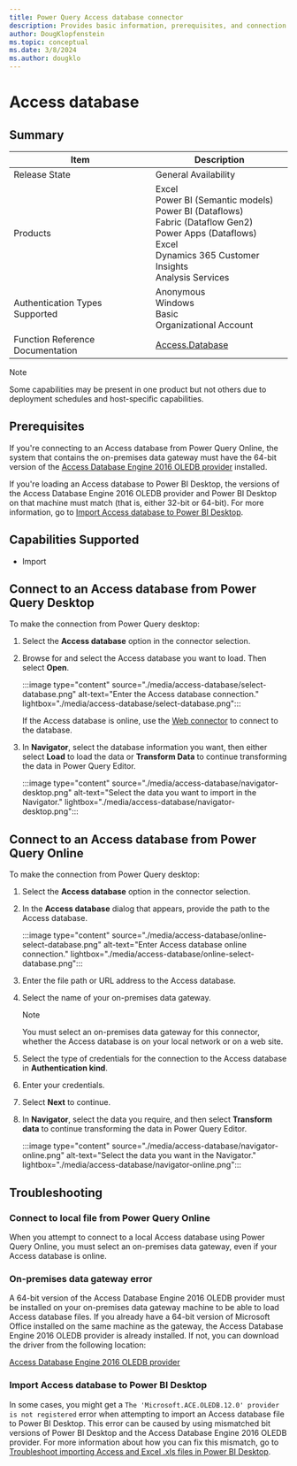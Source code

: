 ```yaml
---
title: Power Query Access database connector
description: Provides basic information, prerequisites, and connection instructions, along with tips about using the on-premises data gateway and fixing mismatched bit versions.
author: DougKlopfenstein
ms.topic: conceptual
ms.date: 3/8/2024
ms.author: dougklo
---
```


# Access database

## Summary

| Item | Description |
| ---- | ----------- |
| Release State | General Availability |
| Products | Excel<br/>Power BI (Semantic models)<br/>Power BI (Dataflows)<br/>Fabric (Dataflow Gen2)<br/>Power Apps (Dataflows)<br/>Excel<br/>Dynamics 365 Customer Insights<br/>Analysis Services |
| Authentication Types Supported | Anonymous<br/>Windows<br/>Basic<br/>Organizational Account |
| Function Reference Documentation | [Access.Database](/powerquery-m/access-database) |

> [!NOTE]
> Some capabilities may be present in one product but not others due to deployment schedules and host-specific capabilities.

## Prerequisites

If you're connecting to an Access database from Power Query Online, the system that contains the on-premises data gateway must have the 64-bit version of the [Access Database Engine 2016 OLEDB provider](https://www.microsoft.com/download/details.aspx?id=54920) installed.

If you're loading an Access database to Power BI Desktop, the versions of the Access Database Engine 2016 OLEDB provider and Power BI Desktop on that machine must match (that is, either 32-bit or 64-bit). For more information, go to [Import Access database to Power BI Desktop](#import-access-database-to-power-bi-desktop).

## Capabilities Supported

* Import

## Connect to an Access database from Power Query Desktop

To make the connection from Power Query desktop:

1. Select the **Access database** option in the connector selection.

2. Browse for and select the Access database you want to load. Then select **Open**.

   :::image type="content" source="./media/access-database/select-database.png" alt-text="Enter the Access database connection." lightbox="./media/access-database/select-database.png":::

   If the Access database is online, use the [Web connector](./web/web.md) to connect to the database.

3. In **Navigator**, select the database information you want, then either select **Load** to load the data or **Transform Data** to continue transforming the data in Power Query Editor.

   :::image type="content" source="./media/access-database/navigator-desktop.png" alt-text="Select the data you want to import in the Navigator." lightbox="./media/access-database/navigator-desktop.png":::

## Connect to an Access database from Power Query Online

To make the connection from Power Query desktop:

1. Select the **Access database** option in the connector selection.

2. In the **Access database** dialog that appears, provide the path to the Access database.

   :::image type="content" source="./media/access-database/online-select-database.png" alt-text="Enter Access database online connection." lightbox="./media/access-database/online-select-database.png":::

3. Enter the file path or URL address to the Access database.

4. Select the name of your on-premises data gateway.

      > [!NOTE]
      > You must select an on-premises data gateway for this connector, whether the Access database is on your local network or on a web site.

5. Select the type of credentials for the connection to the Access database in **Authentication kind**.

6. Enter your credentials.

7. Select **Next** to continue.

8. In **Navigator**, select the data you require, and then select **Transform data** to continue transforming the data in Power Query Editor.

   :::image type="content" source="./media/access-database/navigator-online.png" alt-text="Select the data you want in the Navigator." lightbox="./media/access-database/navigator-online.png":::

## Troubleshooting

### Connect to local file from Power Query Online

When you attempt to connect to a local Access database using Power Query Online, you must select an on-premises data gateway, even if your Access database is online.

### On-premises data gateway error

A 64-bit version of the Access Database Engine 2016 OLEDB provider must be installed on your on-premises data gateway machine to be able to load Access database files. If you already have a 64-bit version of Microsoft Office installed on the same machine as the gateway, the Access Database Engine 2016 OLEDB provider is already installed. If not, you can download the driver from the following location:

[Access Database Engine 2016 OLEDB provider](https://www.microsoft.com/download/details.aspx?id=54920)

### Import Access database to Power BI Desktop

In some cases, you might get a `The 'Microsoft.ACE.OLEDB.12.0' provider is not registered` error when attempting to import an Access database file to Power BI Desktop. This error can be caused by using mismatched bit versions of Power BI Desktop and the Access Database Engine 2016 OLEDB provider. For more information about how you can fix this mismatch, go to [Troubleshoot importing Access and Excel .xls files in Power BI Desktop](/power-bi/connect-data/desktop-access-database-errors).
